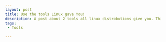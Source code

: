 ```yaml
---
layout: post
title: Use the tools Linux gave You!
description: A post about 2 tools all linux distrobutions give you. This is handy for recording and extracting data.
tags:
 - Tools

---
```

